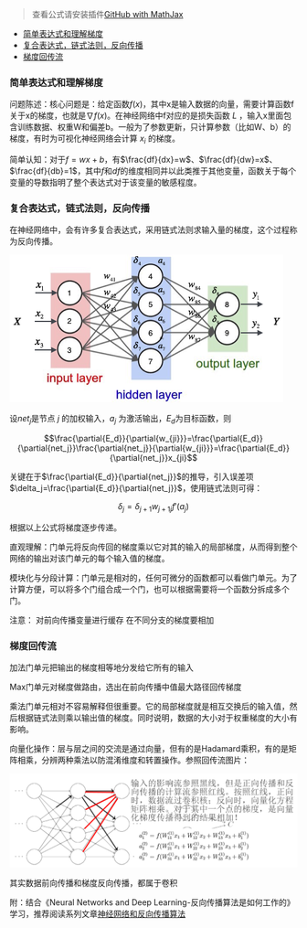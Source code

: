 > 查看公式请安装插件[GitHub with MathJax](https://chrome.google.com/webstore/detail/github-with-mathjax/ioemnmodlmafdkllaclgeombjnmnbima)
<!-- TOC -->

- [简单表达式和理解梯度](#简单表达式和理解梯度)
- [复合表达式，链式法则，反向传播](#复合表达式链式法则反向传播)
- [梯度回传流](#梯度回传流)

<!-- /TOC -->
### 简单表达式和理解梯度
问题陈述：核心问题是：给定函数$f(x)$，其中x是输入数据的向量，需要计算函数f关于x的梯度，也就是$\nabla f(x)$。在神经网络中f对应的是损失函数 $L$ ，输入x里面包含训练数据、权重W和偏差b。一般为了参数更新，只计算参数（比如W、b）的梯度，有时为可视化神经网络会计算 $x_i$ 的梯度。

简单认知：对于$f=wx+b$，有$\frac{df}{dx}=w$、$\frac{df}{dw}=x$、$\frac{df}{db}=1$，其中$f$和$df$的维度相同并以此类推于其他变量，函数关于每个变量的导数指明了整个表达式对于该变量的敏感程度。

### 复合表达式，链式法则，反向传播
在神经网络中，会有许多复合表达式，采用链式法则求输入量的梯度，这个过程称为反向传播。

![CNN前向](image/CNN前向传播模型.png)

设$net_j$是节点 $j$ 的加权输入，$a_j$ 为激活输出，$E_d$为目标函数，则

$$\frac{\partial{E_d}}{\partial{w_{ji}}}=\frac{\partial{E_d}}{\partial{net_j}}\frac{\partial{net_j}}{\partial{w_{ji}}}=\frac{\partial{E_d}}{\partial{net_j}}x_{ji}$$

关键在于$\frac{\partial{E_d}}{\partial{net_j}}$的推导，引入误差项$\delta_j=\frac{\partial{E_d}}{\partial{net_j}}$，使用链式法则可得：

$$\delta_j=\delta_{j+1}w_{j+1j}f'(a_j)$$

根据以上公式将梯度逐步传递。

直观理解：门单元将反向传回的梯度乘以它对其的输入的局部梯度，从而得到整个网络的输出对该门单元的每个输入值的梯度。

模块化与分段计算：门单元是相对的，任何可微分的函数都可以看做门单元。为了计算方便，可以将多个门组合成一个门，也可以根据需要将一个函数分拆成多个门。

注意：
对前向传播变量进行缓存
在不同分支的梯度要相加

### 梯度回传流
加法门单元把输出的梯度相等地分发给它所有的输入

Max门单元对梯度做路由，选出在前向传播中值最大路径回传梯度

乘法门单元相对不容易解释但很重要。它的局部梯度就是相互交换后的输入值，然后根据链式法则乘以输出值的梯度。同时说明，数据的大小对于权重梯度的大小有影响。

向量化操作：层与层之间的交流是通过向量，但有的是Hadamard乘积，有的是矩阵相乘，分辨两种乘法以防混淆维度和转置操作。参照回传流图片：

![反向传播](image/反向传播.png)

其实数据前向传播和梯度反向传播，都属于卷积

附：结合《Neural Networks and Deep Learning-反向传播算法是如何工作的》学习，推荐阅读系列文章[神经网络和反向传播算法](https://www.zybuluo.com/hanbingtao/note/476663#零基础入门深度学习3-神经网络和反向传播算法)


